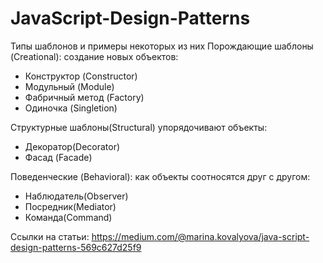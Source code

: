 # JavaScript-Design-Patterns

Типы шаблонов и примеры некоторых из них
Порождающие шаблоны (Creational): создание новых объектов:
 - Конструктор (Constructor)
 - Модульный (Module)
 - Фабричный метод (Factory)
 - Одиночка (Singletion)

Структурные шаблоны(Structural) упорядочивают объекты:
 - Декоратор(Decorator)
 - Фасад (Facade)

Поведенческие (Behavioral): как объекты соотносятся друг с другом:
 - Наблюдатель(Observer)
 - Посредник(Mediator)
 - Команда(Command)

Ссылки на статьи:
https://medium.com/@marina.kovalyova/java-script-design-patterns-569c627d25f9
